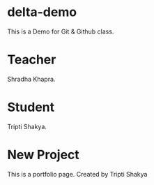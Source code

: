 # delta-demo
This is a Demo for Git &amp; Github class.

# Teacher
Shradha Khapra.

# Student
Tripti Shakya.

# New Project

This is a portfolio page.
Created by Tripti Shakya